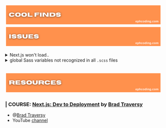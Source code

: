 ![cool finds](./public/readme_cool-finds.png)
![issues](./public/readme_issues.png)

<details>
<summary>Next.js won't load..</summary>

**_> PROBLEM:_**

Next.js not loading (can't remember error)

**_> CAUSE:_**

**_> SOLUTION:_**

updated Next.js & React

</details>

<details>
<summary>global Sass variables not recognized in all <code>.scss</code> files</summary>

**_> PROBLEM:_**

global Sass variables won't work in `components/cards.scss` _(work fine everywhere else)_

**_> CAUSE:_**

**_> SOLUTION:_**

</details>

<br>

![resources](./public/readme_resources.png)

### **| COURSE:** [Next.js: Dev to Deployment](https://www.udemy.com/course/nextjs-dev-to-deployment/) by [Brad Traversy]()

- @[Brad Traversy]()
- YouTube [channel](https://www.youtube.com/traversymedia)
